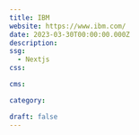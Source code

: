 ```yaml
---
title: IBM
website: https://www.ibm.com/
date: 2023-03-30T00:00:00.000Z
description:
ssg:
  - Nextjs
css:

cms:

category:

draft: false
---
```

